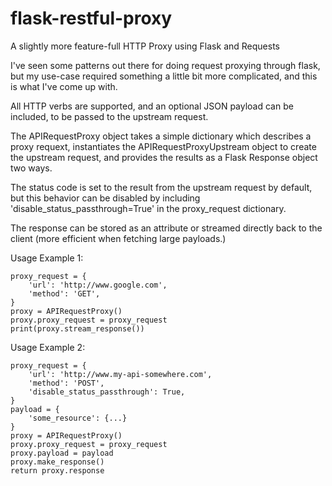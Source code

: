# flask-restful-proxy
A slightly more feature-full HTTP Proxy using Flask and Requests

I've seen some patterns out there for doing request proxying
through flask, but my use-case required something a little
bit more complicated, and this is what I've come up with.

All HTTP verbs are supported, and an optional JSON payload can be
included, to be passed to the upstream request.

The APIRequestProxy object takes a simple dictionary which
describes a proxy requext, instantiates the
APIRequestProxyUpstream object to create the upstream request,
and provides the results as a Flask Response object two ways.

The status code is set to the result from the upstream request by
default, but this behavior can be disabled by including
'disable_status_passthrough=True' in the proxy_request dictionary.

The response can be stored as an attribute or streamed directly
back to the client (more efficient when fetching large payloads.)


Usage Example 1:

    proxy_request = {
        'url': 'http://www.google.com',
        'method': 'GET',
    }
    proxy = APIRequestProxy()
    proxy.proxy_request = proxy_request
    print(proxy.stream_response())

Usage Example 2:

    proxy_request = {
        'url': 'http://www.my-api-somewhere.com',
        'method': 'POST',
        'disable_status_passthrough': True,
    }
    payload = {
        'some_resource': {...}
    }
    proxy = APIRequestProxy()
    proxy.proxy_request = proxy_request
    proxy.payload = payload
    proxy.make_response()
    return proxy.response
